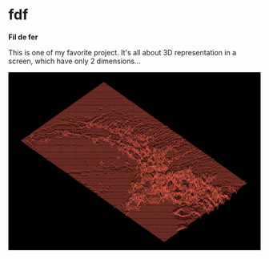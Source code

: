 # fdf
**Fil de fer**

This is one of my favorite project. It's all about 3D representation in a screen, which have only 2 dimensions...

<!-- TODO : add a picture -->
![`./fdf mars.fdf`](fdf_mars.png)
